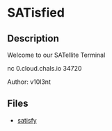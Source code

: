 # SATisfied

## Description

Welcome to our SATellite Terminal

nc 0.cloud.chals.io 34720 

Author: v10l3nt

## Files

* [satisfy](files/satisfy)


